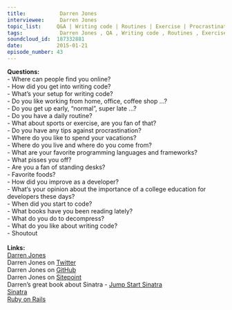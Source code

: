 ```yaml
--- 
title:           Darren Jones 
interviewee:     Darren Jones 
topic_list:     Q&A | Writing code | Routines | Exercise | Procrastination | Vacations | Programming languages & frameworks | Improve | College | Books
tags:            Darren Jones , QA , Writing code , Routines , Exercise , Procrastination , Vacations , Programming languages  frameworks , Improve , College , Books
soundcloud_id:  187332881
date:           2015-01-21
episode_number: 43
---
```


<p class="show_notes_display"><b>Questions:</b><br>- Where can people find you online?<br>- How did you get into writing code?<br>- What’s your setup for writing code?<br>- Do you like working from home, office, coffee shop …?<br>- Do you get up early, “normal”, super late …?<br>- Do you have a daily routine?<br>- What about sports or exercise, are you fan of that?<br>- Do you have any tips against procrastination?<br>- Where do you like to spend your vacations?<br>- Where do you live and where do you come from?<br>- What are your favorite programming languages and frameworks?<br>- What pisses you off?<br>- Are you a fan of standing desks?<br>- Favorite foods?<br>- How did you improve as a developer?<br>- What‘s your opinion about the importance of a college education for developers these days?<br>- When did you start to code?<br>- What books have you been reading lately?<br>- What do you do to decompress?<br>- What do you like about writing code?<br>- Shoutout<br><br><b>Links:</b><br><a rel="nofollow" target="_blank" href="http://daz4126.com/">Darren Jones</a><br>Darren Jones on <a rel="nofollow" target="_blank" href="https://twitter.com/daz4126">Twitter</a><br>Darren Jones on <a rel="nofollow" target="_blank" href="https://github.com/daz4126">GitHub</a><br>Darren Jones on <a rel="nofollow" target="_blank" href="http://www.sitepoint.com/author/djones/">Sitepoint</a><br>Darren’s great book about Sinatra - <a rel="nofollow" target="_blank" href="http://www.amazon.com/Jump-Start-Sinatra-Darren-Jones/dp/0987332147">Jump Start Sinatra</a><br><a rel="nofollow" target="_blank" href="http://www.sinatrarb.com/">Sinatra</a><br><a rel="nofollow" target="_blank" href="http://rubyonrails.org/">Ruby on Rails</a><br></p>
